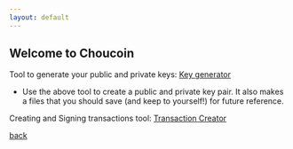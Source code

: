 ```yaml
---
layout: default
---
```


## Welcome to Choucoin

Tool to generate your public and private keys: [Key generator](./generateRSAkeypair.html)

  - Use the above tool to create a public and private key pair. It also makes a files that you should save (and keep to yourself!) for future reference.
  
Creating and Signing transactions tool: [Transaction Creator](./send-choucoin.html)

[back](./)

